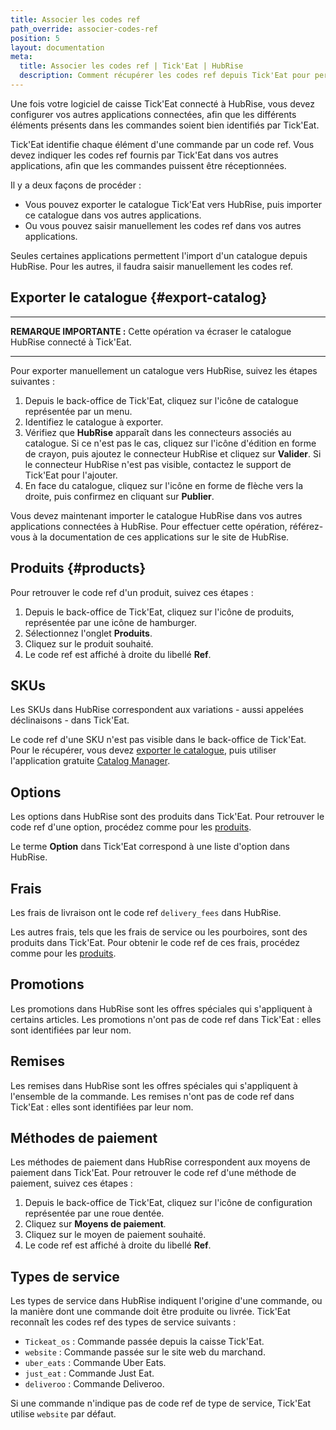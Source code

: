 ```yaml
---
title: Associer les codes ref
path_override: associer-codes-ref
position: 5
layout: documentation
meta:
  title: Associer les codes ref | Tick'Eat | HubRise
  description: Comment récupérer les codes ref depuis Tick'Eat pour permettre la synchronisation de données avec d'autres applications connectées à HubRise.
---
```


Une fois votre logiciel de caisse Tick'Eat connecté à HubRise, vous devez configurer vos autres applications connectées, afin que les différents éléments présents dans les commandes soient bien identifiés par Tick'Eat.

Tick'Eat identifie chaque élément d'une commande par un code ref. Vous devez indiquer les codes ref fournis par Tick'Eat dans vos autres applications, afin que les commandes puissent être réceptionnées.

Il y a deux façons de procéder :

- Vous pouvez exporter le catalogue Tick'Eat vers HubRise, puis importer ce catalogue dans vos autres applications.
- Ou vous pouvez saisir manuellement les codes ref dans vos autres applications.

Seules certaines applications permettent l'import d'un catalogue depuis HubRise. Pour les autres, il faudra saisir manuellement les codes ref.

## Exporter le catalogue {#export-catalog}

---

**REMARQUE IMPORTANTE :** Cette opération va écraser le catalogue HubRise connecté à Tick'Eat.

---

Pour exporter manuellement un catalogue vers HubRise, suivez les étapes suivantes :

1. Depuis le back-office de Tick'Eat, cliquez sur l'icône de catalogue représentée par un menu.
2. Identifiez le catalogue à exporter.
3. Vérifiez que **HubRise** apparaît dans les connecteurs associés au catalogue. Si ce n'est pas le cas, cliquez sur l'icône d'édition en forme de crayon, puis ajoutez le connecteur HubRise et cliquez sur **Valider**. Si le connecteur HubRise n'est pas visible, contactez le support de Tick'Eat pour l'ajouter.
4. En face du catalogue, cliquez sur l'icône en forme de flèche vers la droite, puis confirmez en cliquant sur **Publier**.

Vous devez maintenant importer le catalogue HubRise dans vos autres applications connectées à HubRise. Pour effectuer cette opération, référez-vous à la documentation de ces applications sur le site de HubRise.

## Produits {#products}

Pour retrouver le code ref d'un produit, suivez ces étapes :

1. Depuis le back-office de Tick'Eat, cliquez sur l'icône de produits, représentée par une icône de hamburger.
2. Sélectionnez l'onglet **Produits**.
3. Cliquez sur le produit souhaité.
4. Le code ref est affiché à droite du libellé **Ref**.

## SKUs

Les SKUs dans HubRise correspondent aux variations - aussi appelées déclinaisons - dans Tick'Eat.

Le code ref d'une SKU n'est pas visible dans le back-office de Tick'Eat. Pour le récupérer, vous devez [exporter le catalogue](#export-catalog), puis utiliser l'application gratuite [Catalog Manager](/apps/catalog-manager/overview).

## Options

Les options dans HubRise sont des produits dans Tick'Eat. Pour retrouver le code ref d'une option, procédez comme pour les [produits](#products).

Le terme **Option** dans Tick'Eat correspond à une liste d'option dans HubRise.

## Frais

Les frais de livraison ont le code ref `delivery_fees` dans HubRise.

Les autres frais, tels que les frais de service ou les pourboires, sont des produits dans Tick'Eat. Pour obtenir le code ref de ces frais, procédez comme pour les [produits](#products).

## Promotions

Les promotions dans HubRise sont les offres spéciales qui s'appliquent à certains articles. Les promotions n'ont pas de code ref dans Tick'Eat : elles sont identifiées par leur nom.

## Remises

Les remises dans HubRise sont les offres spéciales qui s'appliquent à l'ensemble de la commande. Les remises n'ont pas de code ref dans Tick'Eat : elles sont identifiées par leur nom.

## Méthodes de paiement

Les méthodes de paiement dans HubRise correspondent aux moyens de paiement dans Tick'Eat. Pour retrouver le code ref d'une méthode de paiement, suivez ces étapes :

1. Depuis le back-office de Tick'Eat, cliquez sur l'icône de configuration représentée par une roue dentée.
1. Cliquez sur **Moyens de paiement**.
1. Cliquez sur le moyen de paiement souhaité.
1. Le code ref est affiché à droite du libellé **Ref**.

## Types de service

Les types de service dans HubRise indiquent l'origine d'une commande, ou la manière dont une commande doit être produite ou livrée. Tick'Eat reconnaît les codes ref des types de service suivants :

- `Tickeat_os` : Commande passée depuis la caisse Tick'Eat.
- `website` : Commande passée sur le site web du marchand.
- `uber_eats` : Commande Uber Eats.
- `just_eat` : Commande Just Eat.
- `deliveroo` : Commande Deliveroo.

Si une commande n'indique pas de code ref de type de service, Tick'Eat utilise `website` par défaut.
